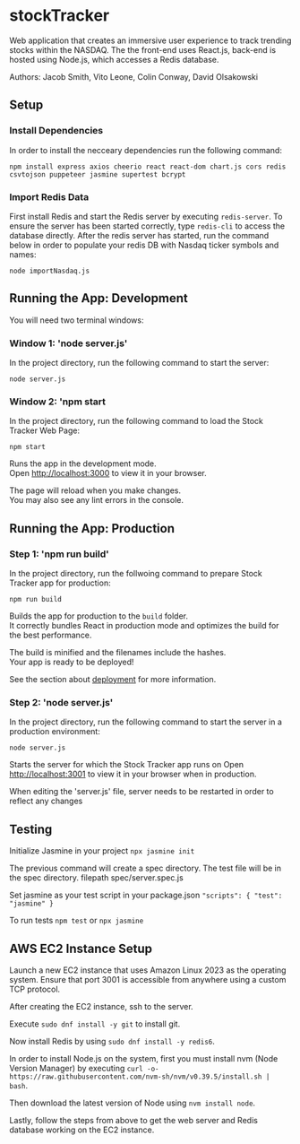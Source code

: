 # stockTracker
Web application that creates an immersive user experience to track trending stocks within the NASDAQ. The the front-end uses React.js, back-end is hosted using Node.js, which accesses a Redis database.

Authors:
Jacob Smith, Vito Leone, Colin Conway, David Olsakowski

## Setup

### Install Dependencies

In order to install the necceary dependencies run the following command:

`npm install express axios cheerio react react-dom chart.js cors redis csvtojson puppeteer jasmine supertest bcrypt`

### Import Redis Data

First install Redis and start the Redis server by executing `redis-server`. To ensure the server has been started correctly, type `redis-cli` to access the database directly. After the redis server has started, run the command below in order to populate your 
redis DB with Nasdaq ticker symbols and names:

`node importNasdaq.js`

## Running the App: Development

You will need two terminal windows:

### Window 1: 'node server.js'
In the project directory, run the following command to start the server:

`node server.js`

### Window 2: 'npm start
In the project directory, run the following command to load the Stock Tracker Web Page:

`npm start`

Runs the app in the development mode.\
Open [http://localhost:3000](http://localhost:3000) to view it in your browser.

The page will reload when you make changes.\
You may also see any lint errors in the console.

## Running the App: Production

### Step 1: 'npm run build'
In the project directory, run the follwoing command to prepare Stock Tracker app for production:

`npm run build`

Builds the app for production to the `build` folder.\
It correctly bundles React in production mode and optimizes the build for the best performance.

The build is minified and the filenames include the hashes.\
Your app is ready to be deployed!

See the section about [deployment](https://facebook.github.io/create-react-app/docs/deployment) for more information.

### Step 2: 'node server.js'
In the project directory, run the following command to start the server in a production environment:

`node server.js`

Starts the server for which the Stock Tracker app runs on
Open [http://localhost:3001](http://localhost:3001) to view it in your browser when in production.

When editing the 'server.js' file, server needs to be restarted in order to reflect any changes

## Testing

Initialize Jasmine in your project
`npx jasmine init`

The previous command will create a spec directory. The test file will be in the spec directory. filepath spec/server.spec.js

Set jasmine as your test script in your package.json
`"scripts": { "test": "jasmine" }`

To run tests `npm test` or `npx jasmine`

## AWS EC2 Instance Setup

Launch a new EC2 instance that uses Amazon Linux 2023 as the operating system. Ensure that port 3001 is accessible from anywhere using a custom TCP protocol. 

After creating the EC2 instance, ssh to the server.

Execute `sudo dnf install -y git` to install git.

Now install Redis by using `sudo dnf install -y redis6`.

In order to install Node.js on the system, first you must install nvm (Node Version Manager) by executing `curl -o- https://raw.githubusercontent.com/nvm-sh/nvm/v0.39.5/install.sh | bash`.

Then download the latest version of Node using `nvm install node`.

Lastly, follow the steps from above to get the web server and Redis database working on the EC2 instance.